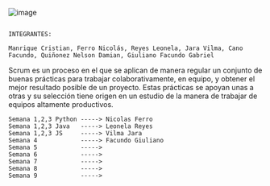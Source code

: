 ![image](https://github.com/CodeSystem2022/WorkBots_Tercer_Semestre/assets/112594803/6ba42201-c875-41b8-8d3c-f6d187cb693d)



                                                                   INTEGRANTES:
                                                                   
    Manrique Cristian, Ferro Nicolás, Reyes Leonela, Jara Vilma, Cano Facundo, Quiñonez Nelson Damian, Giuliano Facundo Gabriel
                                                                   
Scrum es un proceso en el que se aplican de manera regular un conjunto de buenas prácticas para trabajar colaborativamente, en equipo, y obtener el mejor resultado posible de un proyecto. Estas prácticas se apoyan unas a otras y su selección tiene origen en un estudio de la manera de trabajar de equipos altamente productivos.

    Semana 1,2,3 Python -----> Nicolas Ferro
    Semana 1,2,3 Java   -----> Leonela Reyes
    Semana 1,2,3 JS     -----> Vilma Jara
    Semana 4            -----> Facundo Giuliano
    Semana 5            ----->
    Semana 6            ----->
    Semana 7            ----->
    Semana 8            -----> 
    Semana 9            ----->


